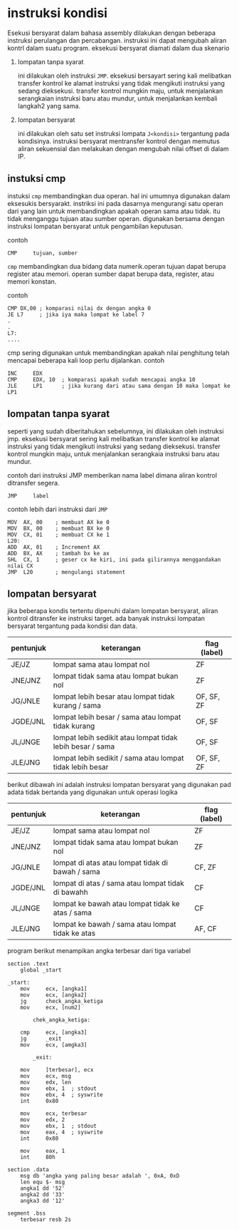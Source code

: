 # instruksi kondisi

Esekusi bersyarat dalam bahasa assembly dilakukan dengan beberapa instruksi perulangan dan percabangan. instruksi ini dapat mengubah aliran kontrl dalam suatu program. eksekusi bersyarat diamati dalam dua skenario

1. lompatan tanpa syarat

    ini dilakukan oleh instruksi ``JMP``. eksekusi bersayart sering kali melibatkan transfer kontrol ke alamat instruksi yang tidak mengikuti instruksi yang sedang dieksekusi. transfer kontrol mungkin maju, untuk menjalankan serangkaian instruksi baru atau mundur, untuk menjalankan kembali langkah2 yang sama.

2. lompatan bersyarat

    ini dilakukan oleh satu set instruksi lompata ``J<kondisi>`` tergantung pada kondisinya. instruksi bersyarat mentransfer kontrol dengan memutus aliran sekuensial dan melakukan dengan mengubah nilai offset di dalam IP.

## instuksi cmp

instuksi ``cmp`` membandingkan dua operan. hal ini umumnya digunakan dalam eksesukis bersyarakt. instriksi ini pada dasarnya mengurangi satu operan dari yang lain untuk membandingkan apakah operan sama atau tidak. itu tidak menganggu tujuan atau sumber operan. digunakan bersama dengan instruksi lompatan bersyarat untuk pengambilan keputusan.

contoh
```assembly
CMP     tujuan, sumber
```
``cmp`` membandingkan dua bidang data numerik.operan tujuan dapat berupa register atau memori. operan sumber dapat berupa data, register, atau memori konstan.

contoh
```assembly
CMP DX,00 ; komparasi nilai dx dengan angka 0
JE L7     ; jika iya maka lompat ke label 7
.
.
L7:
....
```

cmp sering digunakan untuk membandingkan apakah nilai penghitung telah mencapai beberapa kali loop perlu dijalankan. contoh 
```assembly
INC     EDX
CMP     EDX, 10  ; komparasi apakah sudah mencapai angka 10
JLE     LP1      ; jika kurang dari atau sama dengan 10 maka lompat ke LP1
```

## lompatan tanpa syarat

seperti yang sudah diberitahukan sebelumnya, ini dilakukan oleh instruksi jmp. eksekusi bersyarat sering kali melibatkan transfer kontrol ke alamat instruksi yang tidak mengikuti instruksi yang sedang dieksekusi. transfer kontrol mungkin maju, untuk menjalankan serangkaia instruksi baru atau mundur.

contoh dari instruksi JMP memberikan nama label dimana aliran kontrol ditransfer segera.

```assembly
JMP     label
```

contoh lebih dari instruksi dari ``JMP``
```assembly
MOV  AX, 00    ; membuat AX ke 0
MOV  BX, 00    ; membuat BX ke 0
MOV  CX, 01    ; membuat CX ke 1
L20:
ADD  AX, 01    ; Increment AX
ADD  BX, AX    ; tambah bx ke ax
SHL  CX, 1     ; geser cx ke kiri, ini pada gilirannya menggandakan nilai CX
JMP  L20       ; mengulangi statement
```

## lompatan bersyarat

jika beberapa kondis tertentu dipenuhi dalam lompatan bersyarat, aliran kontrol ditransfer ke instruksi target. ada banyak instruksi lompatan bersyarat tergantung pada kondisi dan data.


| pentunjuk  | keterangan   | flag (label)   |
|------------|--------------|----------------|
| JE/JZ   | lompat sama atau lompat nol  | ZF                                         |
| JNE/JNZ  | lompat tidak sama atau lompat bukan nol  | ZF                            |
| JG/JNLE | lompat lebih besar atau lompat tidak kurang / sama  | OF, SF, ZF          |
| JGDE/JNL  | lompat lebih besar / sama atau lompat tidak kurang  | OF, SF            |
| JL/JNGE  | lompat lebih sedikit atau lompat tidak lebih besar / sama  | OF, SF      |
| JLE/JNG  | lompat lebih sedikit / sama atau lompat tidak lebih besar  | OF, SF, ZF  |

berikut dibawah ini adalah instruksi lompatan bersyarat yang digunakan pad adata tidak bertanda yang digunakan untuk operasi logika

| pentunjuk  | keterangan   | flag (label)   |
|------------|--------------|----------------|
| JE/JZ   | lompat sama atau lompat nol  | ZF                                         |
| JNE/JNZ  | lompat tidak sama atau lompat bukan nol  | ZF                            |
| JG/JNLE | lompat di atas atau lompat tidak di bawah / sama    | CF, ZF        |
| JGDE/JNL  | lompat di atas / sama atau lompat tidak di bawahh   | CF            |
| JL/JNGE  | lompat ke bawah atau lompat tidak ke atas / sama   | CF      |
| JLE/JNG  | lompat ke bawah / sama atau lompat tidak ke atas         | AF, CF  |


program berikut menampikan angka terbesar dari tiga variabel

```assembly
section .text
    global _start

_start:
    mov     ecx, [angka1]
    mov     ecx, [angka2]
    jg      check_angka_ketiga
    mov     ecx, [num2]

        chek_angka_ketiga:
    
    cmp     ecx, [angka3]
    jg      _exit
    mov     ecx, [amgka3]
        
        _exit:
    
    mov     [terbesar], ecx
    mov     ecx, msg
    mov     edx, len
    mov     ebx, 1  ; stdout
    mov     ebx, 4  ; syswrite
    int     0x80

    mov     ecx, terbesar
    mov     edx, 2
    mov     ebx, 1  ; stdout
    mov     eax, 4  ; syswrite
    int     0x80

    mov     eax, 1
    int     80h

section .data
    msg db 'angka yang paling besar adalah ', 0xA, 0xD
    len equ $- msg
    angka1 dd '52'
    angka2 dd '33'
    angka3 dd '12'

segment .bss
    terbesar resb 2s
```
        
